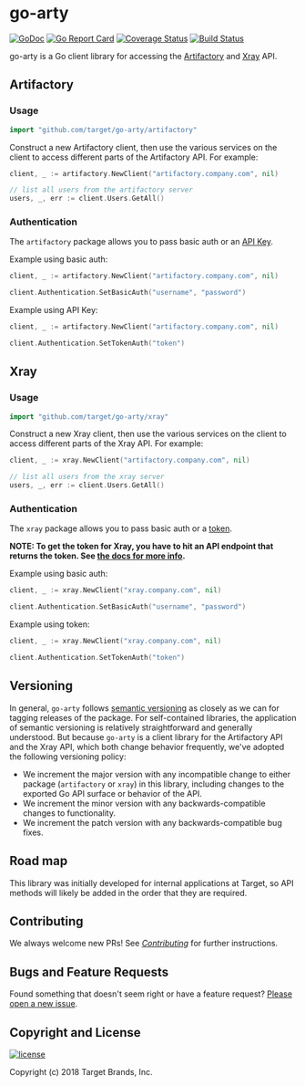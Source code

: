 # go-arty

[![GoDoc](https://godoc.org/github.com/target/go-arty?status.svg)](https://godoc.org/github.com/target/go-arty)
[![Go Report Card](https://goreportcard.com/badge/target/go-arty)](https://goreportcard.com/report/target/go-arty)
[![Coverage Status](https://coveralls.io/repos/target/go-arty/badge.svg?branch=master)](https://coveralls.io/r/target/go-arty?branch=master)
[![Build Status](https://travis-ci.org/target/go-arty.svg?branch=master)](https://travis-ci.org/target/go-arty)

go-arty is a Go client library for accessing the [Artifactory](https://www.jfrog.com/confluence/display/RTF/Artifactory+REST+API) and [Xray](https://www.jfrog.com/confluence/display/XRAY/Xray+REST+API) API.


## Artifactory

### Usage

```go
import "github.com/target/go-arty/artifactory"
```

Construct a new Artifactory client, then use the various services on the client to access different parts of the Artifactory API. For example:

```go
client, _ := artifactory.NewClient("artifactory.company.com", nil)

// list all users from the artifactory server
users, _, err := client.Users.GetAll()
```

### Authentication

The `artifactory` package allows you to pass basic auth or an [API Key](https://www.jfrog.com/confluence/display/RTF/Updating+Your+Profile#UpdatingYourProfile-APIKey).

Example using basic auth:

```go
client, _ := artifactory.NewClient("artifactory.company.com", nil)

client.Authentication.SetBasicAuth("username", "password")
```

Example using API Key:

```go
client, _ := artifactory.NewClient("artifactory.company.com", nil)

client.Authentication.SetTokenAuth("token")
```

## Xray

### Usage

```go
import "github.com/target/go-arty/xray"
```

Construct a new Xray client, then use the various services on the client to access different parts of the Xray API. For example:

```go
client, _ := xray.NewClient("artifactory.company.com", nil)

// list all users from the xray server
users, _, err := client.Users.GetAll()
```

### Authentication

The `xray` package allows you to pass basic auth or a [token](https://www.jfrog.com/confluence/display/XRAY/Xray+REST+API#XrayRESTAPI-Authentication).

**NOTE: To get the token for Xray, you have to hit an API endpoint that returns the token. See [the docs for more info](https://www.jfrog.com/confluence/display/XRAY/Xray+REST+API#XrayRESTAPI-GetToken).**

Example using basic auth:

```go
client, _ := xray.NewClient("xray.company.com", nil)

client.Authentication.SetBasicAuth("username", "password")
```

Example using token:

```go
client, _ := xray.NewClient("xray.company.com", nil)

client.Authentication.SetTokenAuth("token")
```

## Versioning

In general, `go-arty` follows [semantic versioning](https://semver.org/) as closely as we can for tagging releases of the package. For self-contained libraries, the application of semantic versioning is relatively straightforward and generally understood. But because `go-arty` is a client library for the Artifactory API and the Xray API, which both change behavior frequently, we've adopted the following versioning policy:

* We increment the major version with any incompatible change to either package (`artifactory` or `xray`) in this library, including changes to the exported Go API surface or behavior of the API.
* We increment the minor version with any backwards-compatible changes to functionality.
* We increment the patch version with any backwards-compatible bug fixes.

## Road map

This library was initially developed for internal applications at Target, so API methods will likely be added in the order that they are required.

## Contributing

We always welcome new PRs! See [_Contributing_](CONTRIBUTING.md) for further instructions.

## Bugs and Feature Requests

Found something that doesn't seem right or have a feature request? [Please open a new issue](issues/new/).

## Copyright and License

[![license](https://img.shields.io/github/license/mashape/apistatus.svg)](LICENSE)

Copyright (c) 2018 Target Brands, Inc.
